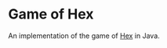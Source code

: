 # Game of Hex

An implementation of the game of [Hex](https://en.wikipedia.org/wiki/Hex_(board_game)) in Java.
